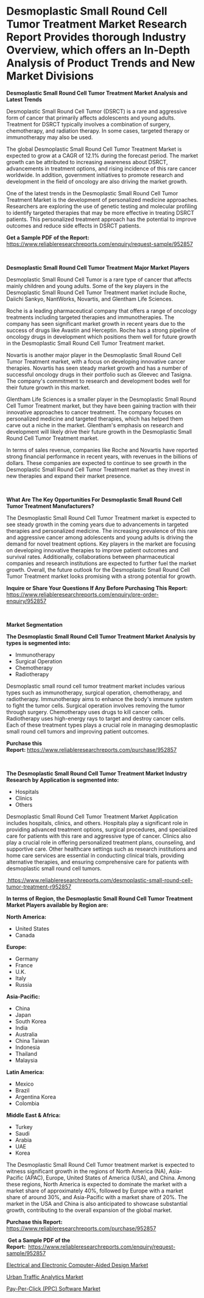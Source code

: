 <p><h1>Desmoplastic Small Round Cell Tumor Treatment Market Research Report Provides thorough Industry Overview, which offers an In-Depth Analysis of Product Trends and New Market Divisions</h1></p><p><strong>Desmoplastic Small Round Cell Tumor Treatment Market Analysis and Latest Trends</strong></p>
<p><p>Desmoplastic Small Round Cell Tumor (DSRCT) is a rare and aggressive form of cancer that primarily affects adolescents and young adults. Treatment for DSRCT typically involves a combination of surgery, chemotherapy, and radiation therapy. In some cases, targeted therapy or immunotherapy may also be used.</p><p>The global Desmoplastic Small Round Cell Tumor Treatment Market is expected to grow at a CAGR of 12.1% during the forecast period. The market growth can be attributed to increasing awareness about DSRCT, advancements in treatment options, and rising incidence of this rare cancer worldwide. In addition, government initiatives to promote research and development in the field of oncology are also driving the market growth.</p><p>One of the latest trends in the Desmoplastic Small Round Cell Tumor Treatment Market is the development of personalized medicine approaches. Researchers are exploring the use of genetic testing and molecular profiling to identify targeted therapies that may be more effective in treating DSRCT patients. This personalized treatment approach has the potential to improve outcomes and reduce side effects in DSRCT patients.</p></p>
<p><strong>Get a Sample PDF of the Report:&nbsp;</strong> <a href="https://www.reliableresearchreports.com/enquiry/request-sample/952857">https://www.reliableresearchreports.com/enquiry/request-sample/952857</a></p>
<p>&nbsp;</p>
<p><strong>Desmoplastic Small Round Cell Tumor Treatment Major Market Players</strong></p>
<p><p>Desmoplastic Small Round Cell Tumor is a rare type of cancer that affects mainly children and young adults. Some of the key players in the Desmoplastic Small Round Cell Tumor Treatment market include Roche, Daiichi Sankyo, NantWorks, Novartis, and Glentham Life Sciences. </p><p>Roche is a leading pharmaceutical company that offers a range of oncology treatments including targeted therapies and immunotherapies. The company has seen significant market growth in recent years due to the success of drugs like Avastin and Herceptin. Roche has a strong pipeline of oncology drugs in development which positions them well for future growth in the Desmoplastic Small Round Cell Tumor Treatment market.</p><p>Novartis is another major player in the Desmoplastic Small Round Cell Tumor Treatment market, with a focus on developing innovative cancer therapies. Novartis has seen steady market growth and has a number of successful oncology drugs in their portfolio such as Gleevec and Tasigna. The company's commitment to research and development bodes well for their future growth in this market.</p><p>Glentham Life Sciences is a smaller player in the Desmoplastic Small Round Cell Tumor Treatment market, but they have been gaining traction with their innovative approaches to cancer treatment. The company focuses on personalized medicine and targeted therapies, which has helped them carve out a niche in the market. Glentham's emphasis on research and development will likely drive their future growth in the Desmoplastic Small Round Cell Tumor Treatment market.</p><p>In terms of sales revenue, companies like Roche and Novartis have reported strong financial performance in recent years, with revenues in the billions of dollars. These companies are expected to continue to see growth in the Desmoplastic Small Round Cell Tumor Treatment market as they invest in new therapies and expand their market presence.</p></p>
<p>&nbsp;</p>
<p><strong>What Are The Key Opportunities For Desmoplastic Small Round Cell Tumor Treatment Manufacturers?</strong></p>
<p><p>The Desmoplastic Small Round Cell Tumor Treatment market is expected to see steady growth in the coming years due to advancements in targeted therapies and personalized medicine. The increasing prevalence of this rare and aggressive cancer among adolescents and young adults is driving the demand for novel treatment options. Key players in the market are focusing on developing innovative therapies to improve patient outcomes and survival rates. Additionally, collaborations between pharmaceutical companies and research institutions are expected to further fuel the market growth. Overall, the future outlook for the Desmoplastic Small Round Cell Tumor Treatment market looks promising with a strong potential for growth.</p></p>
<p><strong>Inquire or Share Your Questions If Any Before Purchasing This Report:</strong> <a href="https://www.reliableresearchreports.com/enquiry/pre-order-enquiry/952857">https://www.reliableresearchreports.com/enquiry/pre-order-enquiry/952857</a></p>
<p>&nbsp;</p>
<p><strong>Market Segmentation</strong></p>
<p><strong>The Desmoplastic Small Round Cell Tumor Treatment Market Analysis by types is segmented into:</strong></p>
<p><ul><li>Immunotherapy</li><li>Surgical Operation</li><li>Chemotherapy</li><li>Radiotherapy</li></ul></p>
<p><p>Desmoplastic small round cell tumor treatment market includes various types such as immunotherapy, surgical operation, chemotherapy, and radiotherapy. Immunotherapy aims to enhance the body's immune system to fight the tumor cells. Surgical operation involves removing the tumor through surgery. Chemotherapy uses drugs to kill cancer cells. Radiotherapy uses high-energy rays to target and destroy cancer cells. Each of these treatment types plays a crucial role in managing desmoplastic small round cell tumors and improving patient outcomes.</p></p>
<p><strong>Purchase this Report:&nbsp;</strong><a href="https://www.reliableresearchreports.com/purchase/952857">https://www.reliableresearchreports.com/purchase/952857</a></p>
<p>&nbsp;</p>
<p><strong>The Desmoplastic Small Round Cell Tumor Treatment Market Industry Research by Application is segmented into:</strong></p>
<p><ul><li>Hospitals</li><li>Clinics</li><li>Others</li></ul></p>
<p><p>Desmoplastic Small Round Cell Tumor Treatment Market Application includes hospitals, clinics, and others. Hospitals play a significant role in providing advanced treatment options, surgical procedures, and specialized care for patients with this rare and aggressive type of cancer. Clinics also play a crucial role in offering personalized treatment plans, counseling, and supportive care. Other healthcare settings such as research institutions and home care services are essential in conducting clinical trials, providing alternative therapies, and ensuring comprehensive care for patients with desmoplastic small round cell tumors.</p></p>
<p><a href="https://www.reliableresearchreports.com/desmoplastic-small-round-cell-tumor-treatment-r952857">&nbsp;https://www.reliableresearchreports.com/desmoplastic-small-round-cell-tumor-treatment-r952857</a></p>
<p><strong>In terms of Region, the Desmoplastic Small Round Cell Tumor Treatment Market Players available by Region are:</strong></p>
<p>
    <p> <strong> North America: </strong>
        <ul>
            <li>United States</li>
            <li>Canada</li>
        </ul>
        </p> 
    <p> <strong> Europe: </strong>
        <ul>
            <li>Germany</li>
            <li>France</li>
            <li>U.K.</li>
            <li>Italy</li>
            <li>Russia</li>
        </ul>
        </p> 
    <p> <strong> Asia-Pacific: </strong>
        <ul>
            <li>China</li>
            <li>Japan</li>
            <li>South Korea</li>
            <li>India</li>
            <li>Australia</li>
            <li>China Taiwan</li>
            <li>Indonesia</li>
            <li>Thailand</li>
            <li>Malaysia</li>
        </ul>
        </p> 
    <p> <strong> Latin America: </strong>
        <ul>
            <li>Mexico</li>
            <li>Brazil</li>
            <li>Argentina Korea</li>
            <li>Colombia</li>
        </ul>
        </p> 
    <p> <strong> Middle East & Africa: </strong>
        <ul>
            <li>Turkey</li>
            <li>Saudi</li>
            <li>Arabia</li>
            <li>UAE</li>
            <li>Korea</li>
        </ul>
    </p>
    </p>
<p><p>The Desmoplastic Small Round Cell Tumor treatment market is expected to witness significant growth in the regions of North America (NA), Asia-Pacific (APAC), Europe, United States of America (USA), and China. Among these regions, North America is expected to dominate the market with a market share of approximately 40%, followed by Europe with a market share of around 30%, and Asia-Pacific with a market share of 20%. The market in the USA and China is also anticipated to showcase substantial growth, contributing to the overall expansion of the global market.</p></p>
<p><strong>Purchase this Report: </strong><a href="https://www.reliableresearchreports.com/purchase/952857">https://www.reliableresearchreports.com/purchase/952857</a></p>
<p>&nbsp;<strong>Get a Sample PDF of the Report:&nbsp;&nbsp;</strong><a href="https://www.reliableresearchreports.com/enquiry/request-sample/952857">https://www.reliableresearchreports.com/enquiry/request-sample/952857</a></p>
<p><strong></strong></p>
<p><p><a href="https://www.linkedin.com/pulse/electrical-electronic-computer-aided-design-market-k4xdc">Electrical and Electronic Computer-Aided Design Market</a></p><p><a href="https://www.linkedin.com/pulse/urban-traffic-analytics-market-size-reveals-best-marketing-channels-z9q2f">Urban Traffic Analytics Market</a></p><p><a href="https://www.linkedin.com/pulse/pay-per-click-ppc-software-market-insights-cagr-trends-zk1dc">Pay-Per-Click (PPC) Software Market</a></p></p>
